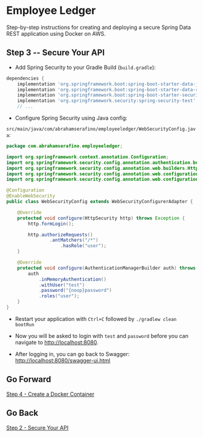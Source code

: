 # Employee Ledger #

Step-by-step instructions for creating and deploying a secure Spring Data REST application using Docker on AWS.

## Step 3 -- Secure Your API ##

* Add Spring Security to your Gradle Build (`build.gradle`):

```groovy
dependencies {
    implementation 'org.springframework.boot:spring-boot-starter-data-jpa'
    implementation 'org.springframework.boot:spring-boot-starter-data-rest'
    implementation 'org.springframework.boot:spring-boot-starter-security'
    implementation 'org.springframework.security:spring-security-test'
    // ...
```

*  Configure Spring Security using Java config:

``src/main/java/com/abrahamserafino/employeeledger/WebSecurityConfig.java``:

```java
package com.abrahamserafino.employeeledger;

import org.springframework.context.annotation.Configuration;
import org.springframework.security.config.annotation.authentication.builders.AuthenticationManagerBuilder;
import org.springframework.security.config.annotation.web.builders.HttpSecurity;
import org.springframework.security.config.annotation.web.configuration.EnableWebSecurity;
import org.springframework.security.config.annotation.web.configuration.WebSecurityConfigurerAdapter;

@Configuration
@EnableWebSecurity
public class WebSecurityConfig extends WebSecurityConfigurerAdapter {

    @Override
    protected void configure(HttpSecurity http) throws Exception {
        http.formLogin();

        http.authorizeRequests()
                .antMatchers("/*")
                    .hasRole("user");
    }

    @Override
    protected void configure(AuthenticationManagerBuilder auth) throws Exception {
        auth
            .inMemoryAuthentication()
            .withUser("test")
            .password("{noop}password")
            .roles("user");
    }
}

```

* Restart your application with `Ctrl+C` followed by `./gradlew clean bootRun`

* Now you will be asked to login with `test` and `password` before you can navigate to
[http://localhost:8080](http://localhost:8080).

* After logging in, you can go back to Swagger:
[http://localhost:8080/swagger-ui.html](http://localhost:8080/swagger-ui.html) 

## Go Forward ##

[Step 4 - Create a Docker Container](https://bitbucket.org/kungfuandjavascript/employeeledger/src/step4)

## Go Back ##

[Step 2 - Secure Your API](https://bitbucket.org/kungfuandjavascript/employeeledger/src/step2)
